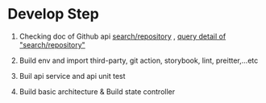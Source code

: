 # Develop Step
1. Checking doc of Github api [search/repository](https://docs.github.com/en/rest/search/search?apiVersion=2022-11-28#search-repositories) , [query detail of "search/repository"](https://docs.github.com/en/search-github/searching-on-github/searching-for-repositories) 

2. Build env and import third-party, git action, storybook, lint, preitter,...etc
3. Buil api service and api unit test
4. Build basic architecture & Build state controller